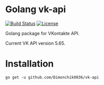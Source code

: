 # Golang vk-api
[![Build Status](https://travis-ci.org/Dimonchik0036/vk-api.svg?branch=master)](https://travis-ci.org/Dimonchik0036/vk-api)
[![License](https://img.shields.io/badge/license-MIT-blue.svg)](https://github.com/Dimonchik0036/vk-api/new/master/LICENSE)  
  
Golang package for VKontakte API.  

Current VK API version 5.65.

# Installation
`go get -u github.com/Dimonchik0036/vk-api`
